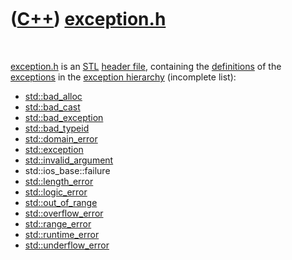 



 

 

 

 

 

([C++](Cpp.md)) [exception.h](CppExceptionH.md)
=================================================

 

[exception.h](CppExceptionH.md) is an [STL](CppStl.md) [header
file](CppHeaderFile.md), containing the
[definitions](CppDefinition.md) of the [exceptions](CppException.md)
in the [exception hierarchy](CppExceptionHierarchy.md) (incomplete
list):

-   [std::bad\_alloc](CppBad_alloc.md)
-   [std::bad\_cast](CppBad_cast.md)
-   [std::bad\_exception](CppBad_exception.md)
-   [std::bad\_typeid](CppBad_typeid.md)
-   [std::domain\_error](CppDomain_error.md)
-   [std::exception](CppException.md)
-   [std::invalid\_argument](CppInvalid_argument.md)
-   std::ios\_base::failure
-   [std::length\_error](CppLength_error.md)
-   [std::logic\_error](CppLogic_error.md)
-   [std::out\_of\_range](CppOut_of_range.md)
-   [std::overflow\_error](CppOverflow_error.md)
-   [std::range\_error](CppRange_error.md)
-   [std::runtime\_error](CppRuntime_error.md)
-   [std::underflow\_error](CppUnderflow_error.md)

 

 

 

 

 





 



